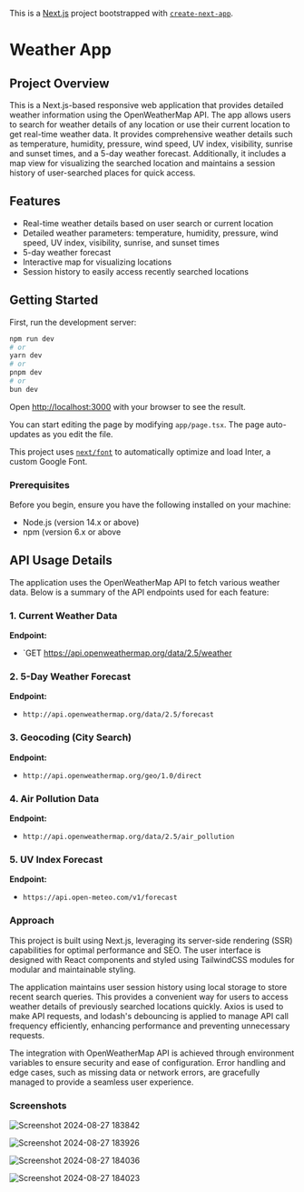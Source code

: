 This is a [Next.js](https://nextjs.org/) project bootstrapped with [`create-next-app`](https://github.com/vercel/next.js/tree/canary/packages/create-next-app).
# Weather App

## Project Overview

This is a Next.js-based responsive web application that provides detailed weather information using the OpenWeatherMap API. The app allows users to search for weather details of any location or use their current location to get real-time weather data. It provides comprehensive weather details such as temperature, humidity, pressure, wind speed, UV index, visibility, sunrise and sunset times, and a 5-day weather forecast. Additionally, it includes a map view for visualizing the searched location and maintains a session history of user-searched places for quick access.

## Features

- Real-time weather details based on user search or current location
- Detailed weather parameters: temperature, humidity, pressure, wind speed, UV index, visibility, sunrise, and sunset times
- 5-day weather forecast
- Interactive map for visualizing locations
- Session history to easily access recently searched locations

## Getting Started
First, run the development server:

```bash
npm run dev
# or
yarn dev
# or
pnpm dev
# or
bun dev
```

Open [http://localhost:3000](http://localhost:3000) with your browser to see the result.

You can start editing the page by modifying `app/page.tsx`. The page auto-updates as you edit the file.

This project uses [`next/font`](https://nextjs.org/docs/basic-features/font-optimization) to automatically optimize and load Inter, a custom Google Font.

### Prerequisites

Before you begin, ensure you have the following installed on your machine:

- Node.js (version 14.x or above)
- npm (version 6.x or above

## API Usage Details

The application uses the OpenWeatherMap API to fetch various weather data. Below is a summary of the API endpoints used for each feature:

### 1. Current Weather Data

**Endpoint:**
- `GET https://api.openweathermap.org/data/2.5/weather

### 2. 5-Day Weather Forecast

**Endpoint:**
- `http://api.openweathermap.org/data/2.5/forecast`

### 3. Geocoding (City Search)

**Endpoint:**
- `http://api.openweathermap.org/geo/1.0/direct`

### 4. Air Pollution Data

**Endpoint:**
- `http://api.openweathermap.org/data/2.5/air_pollution`

### 5. UV Index Forecast

**Endpoint:**
- `https://api.open-meteo.com/v1/forecast`

### Approach
This project is built using Next.js, leveraging its server-side rendering (SSR) capabilities for optimal performance and SEO. The user interface is designed with React components and styled using TailwindCSS modules for modular and maintainable styling.

The application maintains user session history using local storage to store recent search queries. This provides a convenient way for users to access weather details of previously searched locations quickly. Axios is used to make API requests, and lodash's debouncing is applied to manage API call frequency efficiently, enhancing performance and preventing unnecessary requests.

The integration with OpenWeatherMap API is achieved through environment variables to ensure security and ease of configuration. Error handling and edge cases, such as missing data or network errors, are gracefully managed to provide a seamless user experience.
### Screenshots
![Screenshot 2024-08-27 183842](https://github.com/user-attachments/assets/90a6c274-33b4-4f6a-be9e-53108194dac1)

![Screenshot 2024-08-27 183926](https://github.com/user-attachments/assets/dc5c1ed3-7fa3-4e62-aec3-0473e539c1b4)

![Screenshot 2024-08-27 184036](https://github.com/user-attachments/assets/33bd4b85-b338-4f2c-85b6-eff54720218c)


![Screenshot 2024-08-27 184023](https://github.com/user-attachments/assets/6896c346-23d5-4cd4-9d72-d2f194be4138)





